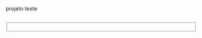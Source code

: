 projeto teste
<!doctype html>
<html lang="pt-BR">
<head>
   <meta charset="UTF-8">
   <meta name="viewport" content="width=device-width, initial-scale=1.0">
   <meta http-equive="X-UA-compatible"content="ie-edge">
   <title> YouTubeTest</title>
   </head>
   <body>
   <section class="video">
   <h1><fieldset></fieldset></h1>
   </section>
   </body>
   <html></html>